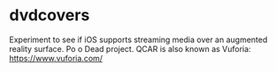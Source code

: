 # dvdcovers
Experiment to see if iOS supports streaming media over an augmented reality surface. Po
o
Dead project. QCAR is also known as Vuforia: https://www.vuforia.com/
